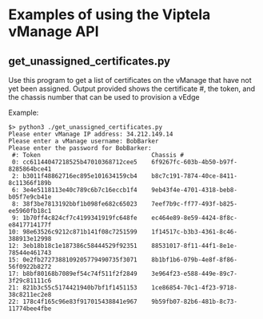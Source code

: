 # Examples of using the Viptela vManage API

## get_unassigned_certificates.py
Use this program to get a list of certificates on the vManage that have not yet been assigned.  Output provided shows the certificate #, the token, and the chassis number that can be used to provision a vEdge

Example:

```
$> python3 ./get_unassigned_certificates.py
Please enter vManage IP address: 34.212.149.14
Please enter a vManage username: BobBarker
Please enter the password for BobBarker:
 #: Token                               Chassis #
 0: cc61144047218525b47010368712cee5    6f9267fc-603b-4b50-b97f-8285864bce41
 2: b3011f48862716ec895e101634159cb4    b8c7c191-7874-40ce-8411-8c11366f189b
 6: 3e4e5118113e40c789c6b7c16eccb1f4    9eb43f4e-4701-4318-beb8-b05f7e9cb41e
 8: 38f3be7813192bbf1b098fe682c65023    7eef7b9c-ff77-493f-b825-ee5960fb18c1
 9: 1b70ff4c824cf7c4199341919fc648fe    ec464e89-8e59-4424-8f8c-e8417714177f
10: 98e63526c9212c871b141f08c7251599    1f14517c-b3b3-4361-8c46-388913e12998
12: 3eb18b18c1e187386c58444529f92351    88531017-8f11-44f1-8e1e-78544e461743
15: 0e2fb2727388109205779490735f3071    8b1bf1b6-079b-4e8f-8f86-56f0922b8272
17: b8bf80168b7089ef54c74f511f2f2849    3e964f23-e588-449e-89c7-3f29c81111c6
21: 821b3c55c5174421940b7bf1f1451153    1ce86854-70c1-4f23-9718-38c8211ec2e8
22: 178c4f165c96e83f917015438841e967    9b59fb07-82b6-481b-8c73-11774bee4fbe
```
